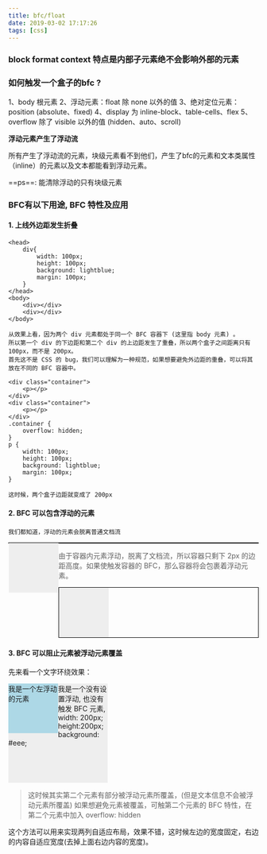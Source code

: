 ```yaml
---
title: bfc/float
date: 2019-03-02 17:17:26
tags: [css]
---
```


### block format context 特点是内部子元素绝不会影响外部的元素
### 如何触发一个盒子的bfc ?

  1、body 根元素
  2、浮动元素：float 除 none 以外的值
  3、绝对定位元素：position (absolute、fixed)
  4、display 为 inline-block、table-cells、flex
  5、overflow 除了 visible 以外的值 (hidden、auto、scroll) 

<!-- more -->

**浮动元素产生了浮动流**

  所有产生了浮动流的元素，块级元素看不到他们，产生了bfc的元素和文本类属性（inline）的元素以及文本都能看到浮动元素。

==ps==: 能清除浮动的只有块级元素

### BFC有以下用途, BFC 特性及应用
#### 1. 上线外边距发生折叠

```
<head>
    div{
        width: 100px;
        height: 100px;
        background: lightblue;
        margin: 100px;
    }
</head>
<body>
    <div></div>
    <div></div>
</body>
```


    从效果上看，因为两个 div 元素都处于同一个 BFC 容器下 (这里指 body 元素) 。
    所以第一个 div 的下边距和第二个 div 的上边距发生了重叠，所以两个盒子之间距离只有 100px，而不是 200px。
    首先这不是 CSS 的 bug，我们可以理解为一种规范，如果想要避免外边距的重叠，可以将其放在不同的 BFC 容器中。
```
<div class="container">
    <p></p>
</div>
<div class="container">
    <p></p>
</div>
.container {
    overflow: hidden;
}
p {
    width: 100px;
    height: 100px;
    background: lightblue;
    margin: 100px;
}

这时候，两个盒子边距就变成了 200px 
```

#### 2. BFC 可以包含浮动的元素

    我们都知道，浮动的元素会脱离普通文档流

<div style="border: 1px solid #000;">
    <div style="width: 100px;height: 100px;background: #eee;float: left;"></div>
</div>
    
> 由于容器内元素浮动，脱离了文档流，所以容器只剩下 2px 的边距高度。如果使触发容器的 BFC，那么容器将会包裹着浮动元素。
<div style="border: 1px solid #000;overflow: hidden">
    <div style="width: 100px;height: 100px;background: #eee;float: left;"></div>
</div>

#### 3. BFC 可以阻止元素被浮动元素覆盖

先来看一个文字环绕效果：

<div style="height: 100px;width: 100px;float: left;background: lightblue">我是一个左浮动的元素</div>
<div style="width: 200px; height: 200px;background: #eee">我是一个没有设置浮动, 
也没有触发 BFC 元素, width: 200px; height:200px; background: #eee;</div>

> 这时候其实第二个元素有部分被浮动元素所覆盖，(但是文本信息不会被浮动元素所覆盖) 如果想避免元素被覆盖，可触第二个元素的 BFC 特性，在第二个元素中加入 overflow: hidden

这个方法可以用来实现两列自适应布局，效果不错，这时候左边的宽度固定，右边的内容自适应宽度(去掉上面右边内容的宽度)。